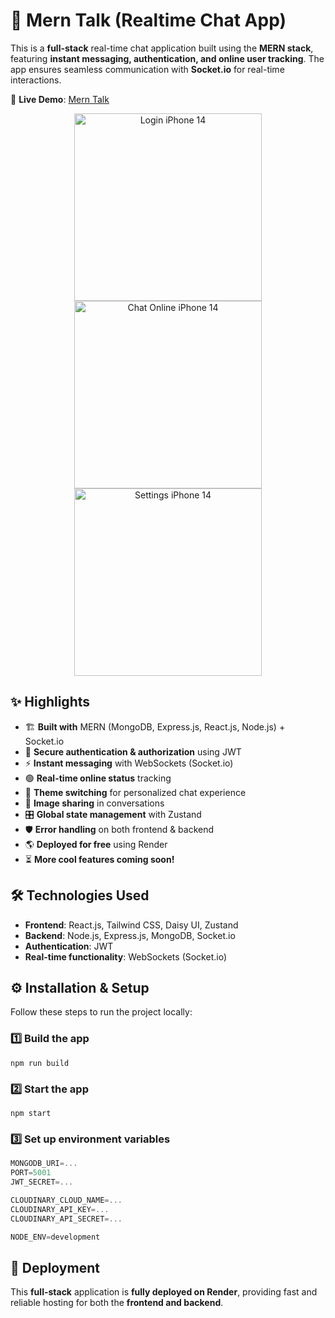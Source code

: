 # 💬 Mern Talk (Realtime Chat App)  

This is a **full-stack** real-time chat application built using the **MERN stack**, featuring **instant messaging, authentication, and online user tracking**. The app ensures seamless communication with **Socket.io** for real-time interactions.  


🚀 **Live Demo**: [Mern Talk](https://mern-talk.onrender.com/)  

<p align="center">
  <img src="https://github.com/user-attachments/assets/b2ff2665-3468-4551-8bbe-932ac99d02e3" alt="Login iPhone 14" width="300"/>
  <img src="https://github.com/user-attachments/assets/4484638a-b253-418a-b71b-6a48b8a35732" alt="Chat Online iPhone 14" width="300"/>
  <img src="https://github.com/user-attachments/assets/8a7eaabe-33e1-4bde-b204-e5241d6a0ca1" alt="Settings iPhone 14" width="300"/>
</p>



## ✨ Highlights  
- 🏗️ **Built with** MERN (MongoDB, Express.js, React.js, Node.js) + Socket.io  
- 🔐 **Secure authentication & authorization** using JWT  
- ⚡ **Instant messaging** with WebSockets (Socket.io)  
- 🟢 **Real-time online status** tracking
- 🎨 **Theme switching** for personalized chat experience  
- 📸 **Image sharing** in conversations
- 🎛️ **Global state management** with Zustand  
- 🛡️ **Error handling** on both frontend & backend  
- 🌎 **Deployed for free** using Render  
- ⏳ **More cool features coming soon!**  

## 🛠️ Technologies Used  
- **Frontend**: React.js, Tailwind CSS, Daisy UI, Zustand  
- **Backend**: Node.js, Express.js, MongoDB, Socket.io  
- **Authentication**: JWT  
- **Real-time functionality**: WebSockets (Socket.io)  

## ⚙️ Installation & Setup  
Follow these steps to run the project locally:  


### 1️⃣ Build the app

```shell
npm run build
```

### 2️⃣ Start the app

```shell
npm start
```

### 3️⃣ Set up environment variables

```js
MONGODB_URI=...
PORT=5001
JWT_SECRET=...

CLOUDINARY_CLOUD_NAME=...
CLOUDINARY_API_KEY=...
CLOUDINARY_API_SECRET=...

NODE_ENV=development
```


## 🚀 Deployment
This **full-stack** application is **fully deployed on Render**, providing fast and reliable hosting for both the **frontend and backend**.  
